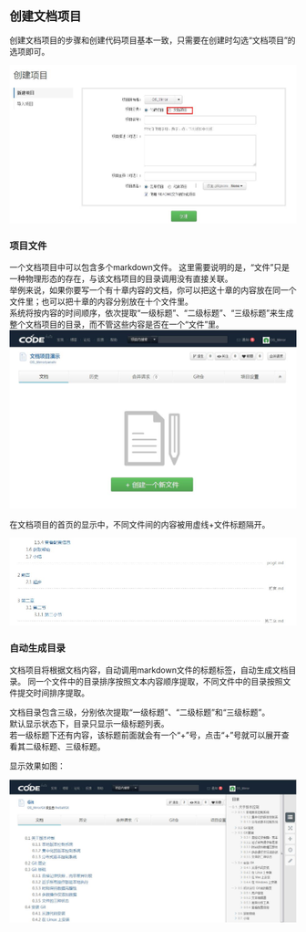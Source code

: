 ## 创建文档项目

创建文档项目的步骤和创建代码项目基本一致，只需要在创建时勾选“文档项目”的选项即可。

![](images/FAQ_8_1_1.jpg)

### 项目文件
一个文档项目中可以包含多个markdown文件。
这里需要说明的是，“文件”只是一种物理形态的存在，与该文档项目的目录调用没有直接关联。  
举例来说，如果你要写一个有十章内容的文档，你可以把这十章的内容放在同一个文件里；也可以把十章的内容分别放在十个文件里。  
系统将按内容的时间顺序，依次提取“一级标题”、“二级标题”、“三级标题”来生成整个文档项目的目录，而不管这些内容是否在一个“文件”里。  
![](images/FAQ_8_1_2.jpg)

在文档项目的首页的显示中，不同文件间的内容被用虚线+文件标题隔开。

![](images/FAQ_8_1_4.jpg)

### 自动生成目录
文档项目将根据文档内容，自动调用markdown文件的标题标签，自动生成文档目录。
同一个文件中的目录排序按照文本内容顺序提取，不同文件中的目录按照文件提交时间排序提取。

文档目录包含三级，分别依次提取“一级标题”、“二级标题”和“三级标题”。  
默认显示状态下，目录只显示一级标题列表。  
若一级标题下还有内容，该标题前面就会有一个“+”号，点击“+”号就可以展开查看其二级标题、三级标题。

显示效果如图：

![](images/FAQ_8_1_3.jpg)